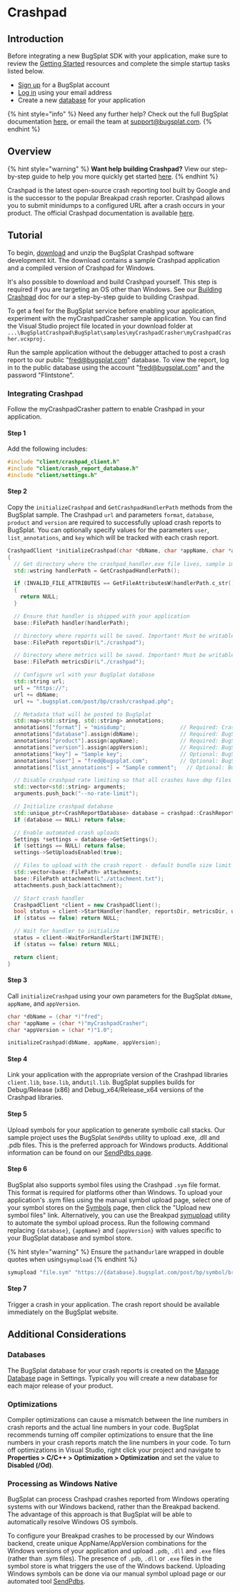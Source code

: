 # Crashpad

## Introduction

Before integrating a new BugSplat SDK with your application, make sure to review the [Getting Started](../../../) resources and complete the simple startup tasks listed below.

* [Sign up](https://app.bugsplat.com/v2/sign-up) for a BugSplat account
* [Log in](https://app.bugsplat.com/auth0/login) using your email address
* Create a new [database](https://app.bugsplat.com/v2/company) for your application

{% hint style="info" %}
Need any further help? Check out the full BugSplat documentation [here](../../../../../), or email the team at [support@bugsplat.com](mailto:support@bugsplat.com).
{% endhint %}

## Overview

{% hint style="warning" %}
**Want help building Crashpad?** View our step-by-step guide to help you more quickly get started [here](how-to-build-google-crashpad.md).
{% endhint %}

Crashpad is the latest open-source crash reporting tool built by Google and is the successor to the popular Breakpad crash reporter. Crashpad allows you to submit minidumps to a configured URL after a crash occurs in your product. The official Crashpad documentation is available [here](https://chromium.googlesource.com/crashpad/crashpad/+/master/README.md).

## Tutorial

To begin, [download](https://app.bugsplat.com/browse/download\_item.php/?item=crashpad) and unzip the BugSplat Crashpad software development kit. The download contains a sample Crashpad application and a compiled version of Crashpad for Windows.

It's also possible to download and build Crashpad yourself. This step is required if you are targeting an OS other than Windows. See our [Building Crashpad](how-to-build-google-crashpad.md) doc for our a step-by-step guide to building Crashpad.

To get a feel for the BugSplat service before enabling your application, experiment with the myCrashpadCrasher sample application. You can find the Visual Studio project file located in your download folder at `...\BugSplatCrashpad\BugSplat\samples\myCrashpadCrasher\myCrashpadCrasher.vcxproj.`

Run the sample application without the debugger attached to post a crash report to our public "fred@bugsplat.com" database. To view the report, log in to the public database using the account "fred@bugsplat.com" and the password "Flintstone".

### Integrating Crashpad

Follow the myCrashpadCrasher pattern to enable Crashpad in your application.

#### Step 1

Add the following includes:

```cpp
#include "client/crashpad_client.h"
#include "client/crash_report_database.h"
#include "client/settings.h"
```

#### Step 2

Copy the `initializeCrashpad` and `GetCrashpadHandlerPath` methods from the BugSplat sample. The Crashpad `url` and parameters `format`, `database`, `product` and `version` are required to successfully upload crash reports to BugSplat. You can optionally specify values for the parameters `user`, `list_annotations`, and `key` which will be tracked with each crash report.

```cpp
CrashpadClient *initializeCrashpad(char *dbName, char *appName, char *appVersion)
{
  // Get directory where the crashpad_handler.exe file lives, sample implementation of this method is provided in the myCrashpadCrasher sample
  std::wstring handlerPath = GetCrashpadHandlerPath();

  if (INVALID_FILE_ATTRIBUTES == GetFileAttributesW(handlerPath.c_str()))
  {
    return NULL;
  }

  // Ensure that handler is shipped with your application
  base::FilePath handler(handlerPath);

  // Directory where reports will be saved. Important! Must be writable or crashpad_handler will crash.
  base::FilePath reportsDir(L"./crashpad"); 

  // Directory where metrics will be saved. Important! Must be writable or crashpad_handler will crash.
  base::FilePath metricsDir(L"./crashpad"); 

  // Configure url with your BugSplat database
  std::string url;
  url = "https://";
  url += dbName;
  url += ".bugsplat.com/post/bp/crash/crashpad.php";

  // Metadata that will be posted to BugSplat
  std::map<std::string, std::string> annotations;
  annotations["format"] = "minidump";                 // Required: Crashpad setting to save crash as a minidump
  annotations["database"].assign(dbName);             // Required: BugSplat database
  annotations["product"].assign(appName);             // Required: BugSplat application name
  annotations["version"].assign(appVersion);          // Required: BugSplat version number
  annotations["key"] = "Sample key";                  // Optional: BugSplat key field
  annotations["user"] = "fred@bugsplat.com";          // Optional: BugSplat user email
  annotations["list_annotations"] = "Sample comment";	// Optional: BugSplat crash description

  // Disable crashpad rate limiting so that all crashes have dmp files
  std::vector<std::string> arguments;
  arguments.push_back("--no-rate-limit");

  // Initialize crashpad database
  std::unique_ptr<CrashReportDatabase> database = crashpad::CrashReportDatabase::Initialize(reportsDir);
  if (database == NULL) return false;

  // Enable automated crash uploads
  Settings *settings = database->GetSettings();
  if (settings == NULL) return false;
  settings->SetUploadsEnabled(true);

  // Files to upload with the crash report - default bundle size limit is 2MB
  std::vector<base::FilePath> attachments;
  base::FilePath attachment(L"./attachment.txt");
  attachments.push_back(attachment);

  // Start crash handler
  CrashpadClient *client = new CrashpadClient();
  bool status = client->StartHandler(handler, reportsDir, metricsDir, url, annotations, arguments, true, true, attachments);
  if (status == false) return NULL;

  // Wait for handler to initialize
  status = client->WaitForHandlerStart(INFINITE);
  if (status == false) return NULL;

  return client;
}
```

#### Step 3

Call `initializeCrashpad` using your own parameters for the BugSplat `dbName`, `appName`, and `appVersion`.

```cpp
char *dbName = (char *)"fred";
char *appName = (char *)"myCrashpadCrasher";
char *appVersion = (char *)"1.0";

initializeCrashpad(dbName, appName, appVersion);
```

#### Step 4

Link your application with the appropriate version of the Crashpad libraries `client.lib`, `base.lib`, and`util.lib`. BugSplat supplies builds for Debug/Release (x86) and Debug\_x64/Release\_x64 versions of the Crashpad libraries.

#### Step 5

Upload symbols for your application to generate symbolic call stacks. Our sample project uses the BugSplat `SendPdbs` utility to upload .exe, .dll and .pdb files. This is the preferred approach for Windows products. Additional information can be found on our [SendPdbs page](../../../../../education/faq/using-sendpdbs-to-automatically-upload-symbol-files.md).

#### Step 6

BugSplat also supports symbol files using the Crashpad `.sym` file format. This format is required for platforms other than Windows. To upload your application's .sym files using the manual symbol upload page, select one of your symbol stores on the [Symbols](https://app.bugsplat.com/v2/symbols/) page, then click the "Upload new symbol files" link. Alternatively, you can use the Breakpad [symupload](https://github.com/google/breakpad/tree/master/src/tools/windows/symupload) utility to automate the symbol upload process. Run the following command replacing `{database}`, `{appName}` and `{appVersion}` with values specific to your BugSplat database and symbol store.&#x20;

{% hint style="warning" %}
Ensure the `path`and`url`are wrapped in double quotes when using`symupload`
{% endhint %}

```bash
symupload "file.sym" "https://{database}.bugsplat.com/post/bp/symbol/breakpadsymbols.php?appName={appName}&appVer={appVersion}"
```

#### Step 7

Trigger a crash in your application. The crash report should be available immediately on the BugSplat website.

## Additional Considerations

### Databases

The BugSplat database for your crash reports is created on the [Manage Database](https://app.bugsplat.com/v2/settings/company/databases) page in Settings. Typically you will create a new database for each major release of your product.

### Optimizations

Compiler optimizations can cause a mismatch between the line numbers in crash reports and the actual line numbers in your code. BugSplat recommends turning off compiler optimizations to ensure that the line numbers in your crash reports match the line numbers in your code. To turn off optimizations in Visual Studio, right click your project and navigate to **Properties > C/C++ > Optimization > Optimization** and set the value to **Disabled (/Od)**.

### Processing as Windows Native

BugSplat can process Crashpad crashes reported from Windows operating systems with our Windows backend, rather than the Breakpad backend. The advantage of this approach is that BugSplat will be able to automatically resolve Windows OS symbols.

To configure your Breakpad crashes to be processed by our Windows backend, create unique AppName/AppVersion combinations for the Windows versions of your application and upload `.pdb`, `.dll` and `.exe` files (rather than .sym files). The presence of `.pdb`, `.dll` or `.exe` files in the symbol store is what triggers the use of the Windows backend. Uploading Windows symbols can be done via our manual symbol upload page or our automated tool [SendPdbs](../../../../../education/faq/using-sendpdbs-to-automatically-upload-symbol-files.md).
